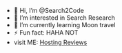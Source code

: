 - 👋 Hi, I’m @Search2Code
- 👀 I’m interested in Search Research
- 🌱 I’m currently learning Moon travel
- ⚡ Fun fact: HAHA NOT
- visit ME: [Hosting Reviews](https://bestseohosting.info)
